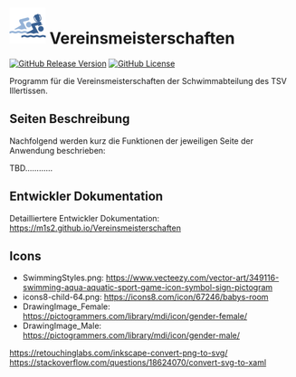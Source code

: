 # ![AppIcon](https://github.com/M1S2/Vereinsmeisterschaften/raw/master/Icons/AppIcon.png) Vereinsmeisterschaften

[![GitHub Release Version](https://img.shields.io/github/v/release/M1S2/Vereinsmeisterschaften)](https://github.com/M1S2/Vereinsmeisterschaften/releases/latest)
[![GitHub License](https://img.shields.io/github/license/M1S2/Vereinsmeisterschaften)](https://github.com/M1S2/Vereinsmeisterschaften/blob/master/LICENSE.md)


Programm für die Vereinsmeisterschaften der Schwimmabteilung des TSV Illertissen.

## Seiten Beschreibung
Nachfolgend werden kurz die Funktionen der jeweiligen Seite der Anwendung beschrieben:

TBD............

## Entwickler Dokumentation
Detailliertere Entwickler Dokumentation: https://m1s2.github.io/Vereinsmeisterschaften

## Icons
- SwimmingStyles.png: https://www.vecteezy.com/vector-art/349116-swimming-aqua-aquatic-sport-game-icon-symbol-sign-pictogram
- icons8-child-64.png: https://icons8.com/icon/67246/babys-room
- DrawingImage_Female: https://pictogrammers.com/library/mdi/icon/gender-female/
- DrawingImage_Male: https://pictogrammers.com/library/mdi/icon/gender-male/

https://retouchinglabs.com/inkscape-convert-png-to-svg/
https://stackoverflow.com/questions/18624070/convert-svg-to-xaml